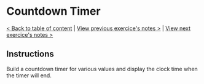# Countdown Timer

[< Back to table of content](../README.md) |
[View previous exercice's notes >](../28-Video.Speed.Controller/Notes.md) |
[View next exercice's notes >](../30-Whack.A.Mole/Notes.md)

## Instructions

Build a countdown timer for various values and display the clock time when the timer will end.
